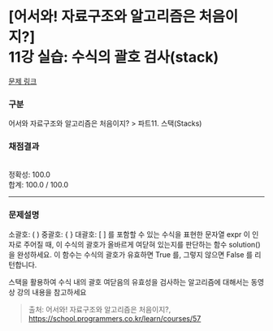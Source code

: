 # [어서와! 자료구조와 알고리즘은 처음이지?] <br> 11강 실습: 수식의 괄호 검사(stack)
[문제 링크](https://school.programmers.co.kr/learn/courses/57/lessons/13786) 

### 구분

어서와 자료구조와 알고리즘은 처음이지? > 파트11. 스택(Stacks)

### 채점결과

<br/>정확성: 100.0<br/>합계: 100.0 / 100.0

<hr>

### 문제설명
<p>소괄호: ( )
중괄호: { }
대괄호: [ ]
를 포함할 수 있는 수식을 표현한 문자열 expr 이 인자로 주어질 때, 이 수식의 괄호가 올바르게 여닫혀 있는지를 판단하는 함수 solution() 을 완성하세요. 이 함수는 수식의 괄호가 유효하면 True 를, 그렇지 않으면 False 를 리턴합니다.

스택을 활용하여 수식 내의 괄호 여닫음의 유효성을 검사하는 알고리즘에 대해서는 동영상 강의 내용을 참고하세요</p>


> 출처: 어서와! 자료구조와 알고리즘은 처음이지?, https://school.programmers.co.kr/learn/courses/57

